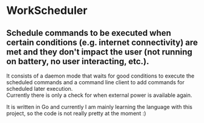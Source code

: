 # WorkScheduler

## Schedule commands to be executed when certain conditions (e.g. internet connectivity) are met and they don't impact the user (not running on battery, no user interacting, etc.).

It consists of a daemon mode that waits for good conditions to execute the scheduled commands and a command line client to add commands for scheduled later execution.  
Currently there is only a check for when external power is available again.

It is written in Go and currently I am mainly learning the language with this project, so the code is not really pretty at the moment :)